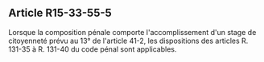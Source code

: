 Article R15-33-55-5
----
Lorsque la composition pénale comporte l'accomplissement d'un stage de
citoyenneté prévu au 13° de l'article 41-2, les dispositions des articles R.
131-35 à R. 131-40 du code pénal sont applicables.

